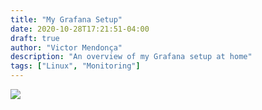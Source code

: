 ```yaml
---
title: "My Grafana Setup"
date: 2020-10-28T17:21:51-04:00
draft: true
author: "Victor Mendonça"
description: "An overview of my Grafana setup at home"
tags: ["Linux", "Monitoring"]
---
```


![](img/my-grafana-setup/main.png)
